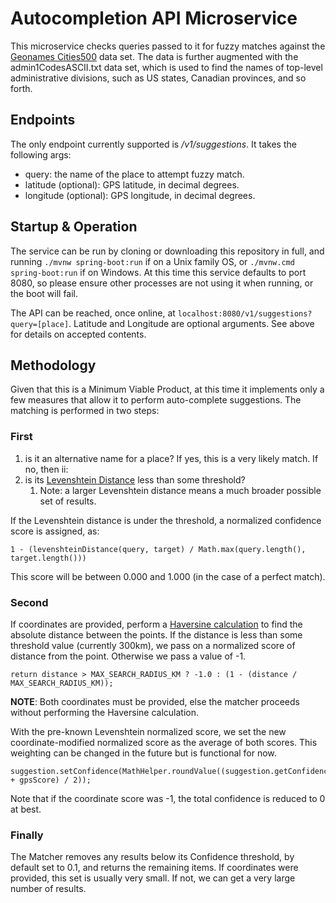 # Autocompletion API Microservice
This microservice checks queries passed to it for fuzzy matches against the [Geonames Cities500](https://download.geonames.org/export/dump/) data set.
The data is further augmented with the admin1CodesASCII.txt data set, which is used to find the names of top-level 
administrative divisions, such as US states, Canadian provinces, and so forth.

## Endpoints
The only endpoint currently supported is */v1/suggestions*. It takes the following args:
 
- query: the name of the place to attempt fuzzy match.
- latitude (optional): GPS latitude, in decimal degrees.
- longitude (optional): GPS longitude, in decimal degrees.

## Startup & Operation
The service can be run by cloning or downloading this repository in full, and running `./mvnw spring-boot:run`
if on a Unix family OS, or `./mvnw.cmd spring-boot:run` if on Windows.
At this time this service defaults to port 8080, so please ensure other processes are not using it when running,
or the boot will fail.

The API can be reached, once online, at `localhost:8080/v1/suggestions?query=[place]`. Latitude and Longitude
are optional arguments. See above for details on accepted contents.

## Methodology

Given that this is a Minimum Viable Product, at this time it implements only a few measures that allow it to perform
auto-complete suggestions. The matching is performed in two steps:

### First
   1. is it an alternative name for a place? If yes, this is a very likely match. If no, then ii:
   2. is its [Levenshtein Distance](https://en.wikipedia.org/wiki/Levenshtein_distance) less than some threshold?
      1. Note: a larger Levenshtein distance means a much broader possible set of results. 

If the Levenshtein distance is under the threshold, a normalized confidence score is assigned, as:
```
1 - (levenshteinDistance(query, target) / Math.max(query.length(), target.length()))
```
This score will be between 0.000 and 1.000 (in the case of a perfect match).

### Second
If coordinates are provided, perform a [Haversine calculation](https://en.wikipedia.org/wiki/Haversine_formula) 
to find the absolute distance between the points. If the distance is less than some threshold value (currently 300km),
we pass on a normalized score of distance from the point. Otherwise we pass a value of -1.

```
return distance > MAX_SEARCH_RADIUS_KM ? -1.0 : (1 - (distance / MAX_SEARCH_RADIUS_KM));
```
**NOTE**: Both coordinates must be provided, else the matcher proceeds without performing the Haversine calculation.

With the pre-known Levenshtein normalized score, we set the new coordinate-modified normalized score as the average
of both scores. This weighting can be changed in the future but is functional for now.
```
suggestion.setConfidence(MathHelper.roundValue((suggestion.getConfidence() + gpsScore) / 2));
```
Note that if the coordinate score was -1, the total confidence is reduced to 0 at best.

### Finally
The Matcher removes any results below its Confidence threshold, by default set to 0.1, and returns the remaining items.
If coordinates were provided, this set is usually very small. If not, we can get a very large number of results.
